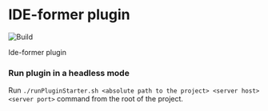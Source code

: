 # IDE-former plugin

![Build](https://github.com/JetBrains-Research/ideformer-plugin/workflows/Build/badge.svg)

<!-- Plugin description -->
Ide-former plugin
<!-- Plugin description end -->

### Run plugin in a headless mode

Run `./runPluginStarter.sh <absolute path to the project> <server host> <server port>` command from the root of the project.